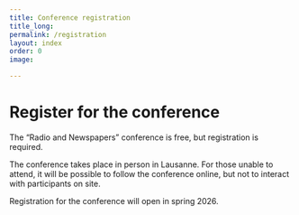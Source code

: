 ```yaml
---
title: Conference registration
title_long: 
permalink: /registration
layout: index
order: 0
image: 

---
```


# Register for the conference

The “Radio and Newspapers” conference is free, but registration is required. 

The conference takes place in person in Lausanne. For those unable to attend, it will be possible to follow the conference online, but not to interact with participants on site.

Registration for the conference will open in spring 2026. 
